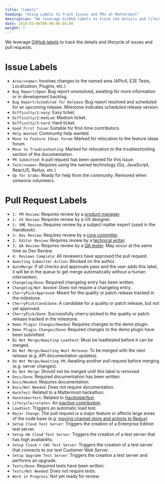 ```yaml
---
title: "Labels"
heading: "Using Labels to Track Issues and PRs at Mattermost"
description: "We leverage GitHub labels to track the details and lifecycle of issues and pull requests. Learn what our labels mean."
date: 2018-03-06T00:00:00-04:00
weight: 7
---
```


We leverage [GitHub labels](https://help.github.com/en/articles/about-labels) to track the details and lifecycle of issues and pull requests.

# Issue Labels
* `Area/<name>`: Involves changes to the named area (APIv4, E2E Tests, Localization, Plugins, etc.)
* `Bug Report/Open`: Bug report unresolved, awaiting for more information or in development backlog.
* `Bug Report/Scheduled for Release`: Bug report resolved and scheduled for an upcoming release. Milestone indicates scheduled release version.
* `Difficulty/1:easy`: Easy ticket.
* `Difficulty/2:medium`: Medium ticket.
* `Difficulty/3:hard`: Hard ticket.
* `Good First Issue`: Suitable for first-time contributors.
* `Help Wanted`: Community help wanted.
* `Move to Feature Ideas forum`: Marked for relocation to the feature ideas forum.
* `Move to Troubleshooting`: Marked for relocation to the troubleshooting section of the documentation.
* `PR Submitted`: A pull request has been opened for this issue.
* `Tech/<name>`: Requires using the named technology (Go, JavaScript, ReactJS, Redux, etc.)
* `Up for Grabs`: Ready for help from the community. Removed when someone volunteers.

# Pull Request Labels

* `1: PM Review`: Requires review by a [product manager](https://handbook.mattermost.com/contributors/contributors/core-committers#product-managers).
* `1: UX Review`: Requires review by a UX designer.
* `1: SME Review`: Requires review by a subject matter expert (used in the Handbook).
* `2: Dev Review`: Requires review by a [core committer](https://handbook.mattermost.com/contributors/contributors/core-committers#core-committers).
* `2: Editor Review`: Requires review by a [technical writer](https://handbook.mattermost.com/contributors/contributors/core-committers#technical-writers).
* `3: QA Review`: Requires review by a [QA tester](https://handbook.mattermost.com/contributors/contributors/core-committers#qa-testers). May occur at the same time as Dev Review.
* `4: Reviews Complete`: All reviewers have approved the pull request.
* `Awaiting Submitter Action`: Blocked on the author.
* `AutoMerge`: If all checks and approvals pass and the user adds this label, it will be in the queue to get merge automatically without a human intervention.
* `Changelog/Done`: Required changelog entry has been written.
* `Changelog/Not Needed`: Does not require a changelog entry.
* `CherryPick/Approved`: Meant for the quality or patch release tracked in the milestone.
* `CherryPick/Candidate`: A candidate for a quality or patch release, but not yet approved.
* `CherryPick/Done`: Successfully cherry-picked to the quality or patch release tracked in the milestone.
* `Demo Plugin Changes/Needed`: Requires changes to the demo plugin.
* `Demo Plugin Changes/Done`: Required changes to the demo plugin have been submitted.
* `Do Not Merge/Awaiting Loadtest`: Must be loadtested before it can be merged.
* `Do Not Merge/Awaiting Next Release`: To be merged with the next release (e.g. API documentation updates).
* `Do Not Merge/Awaiting PR`: Awaiting another pull request before merging (e.g. server changes).
* `Do Not Merge`: Should not be merged until this label is removed.
* `Docs/Done`: Required documentation has been written.
* `Docs/Needed`: Requires documentation.
* `Docs/Not Needed`: Does not require documentation.
* `Hackfest`: Related to a Mattermost hackathon.
* `Hacktoberfest`: Related to [Hacktoberfest](https://hacktoberfest.digitalocean.com/).
* `Lifecycle/<state>`: An [inactive contribution](/contribute/getting-started/inactive-contributions/).
* `Loadtest`: Triggers an automatic load test.
* `Major Change`: The pull request is a major feature or affects large areas of the code base (e.g. [moving channel store and actions to Redux](https://github.com/mattermost/platform/pull/6235)).
* `Setup Cloud Test Server`: Triggers the creation of a Enterprise Edition test server.
* `Setup HA Cloud Test Server`: Triggers the creation of a test server that has high availability.
* `Setup Cloud + CWS Test Server`: Triggers the creation of a test server that connects to our test Customer Web Server.
* `Setup Upgrade Test Server`: Triggers the creation a test server and performs an upgrade.
* `Tests/Done`: Required tests have been written.
* `Tests/Not Needed`: Does not require tests.
* `Work in Progress`: Not yet ready for review.

